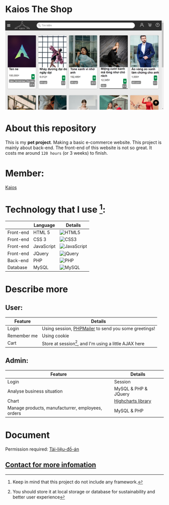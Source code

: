 # Kaios The Shop
![Preview image](/resource/preview.png)

# About this repository
This is my **pet project**. Making a basic e-commerce website.
This project is mainly about back-end. The front-end of this website is not so great. 
It costs me around ``120 hours`` (or 3 weeks) to finish.
# Member:
[Kaios](https://github.com/caoTayTang)
# Technology that I use [^1]:
||Language|Details|
|-----|-----|------|
|Front-end| HTML 5 | ![HTML5](https://img.shields.io/badge/html5-%23E34F26.svg?style=for-the-badge&logo=html5&logoColor=white) |
|Front-end|CSS 3| ![CSS3](https://img.shields.io/badge/css3-%231572B6.svg?style=for-the-badge&logo=css3&logoColor=white)| 
|Front-end|JavaScript|![JavaScript](https://img.shields.io/badge/javascript-%23323330.svg?style=for-the-badge&logo=javascript&logoColor=%23F7DF1E)|
|Front-end|JQuery|![jQuery](https://img.shields.io/badge/jquery-%230769AD.svg?style=for-the-badge&logo=jquery&logoColor=white)|
|Back-end|PHP|![PHP](https://img.shields.io/badge/php-%23777BB4.svg?style=for-the-badge&logo=php&logoColor=white)|
|Database|MySQL|![MySQL](https://img.shields.io/badge/mysql-f2f2f2.svg?style=for-the-badge&logo=mysql)|

# Describe more
## User: 
|Feature|Details|
|--- |--- |
|Login|Using session, [PHPMailer](https://github.com/PHPMailer/PHPMailer) to send you some greetings!|
|Remember me|Using cookie|
|Cart|Store at session[^2], and I'm using a little AJAX here|
## Admin: 
|Feature|Details|
|--- |--- |
|Login|Session|
|Analyse business situation |MySQL & PHP & JQuery|
|Chart|[Highcharts library](https://www.highcharts.com/)|
|Manage products, manufacturrer, employees, orders|MySQL & PHP|

# Document
Permission required:
[Tài-liệu-đồ-án](https://docs.google.com/document/d/13PA4IHpF2zNDiqhT22BtzrU-UoPr6WEl/edit?usp=sharing&ouid=102930655594417882294&rtpof=true&sd=true)

## [Contact for more infomation](https://www.messenger.com/t/kaiosthefox)
[^1]: Keep in mind that this project do not include any framework.
[^2]: You should store it at local storage or database for sustainability and better user experience